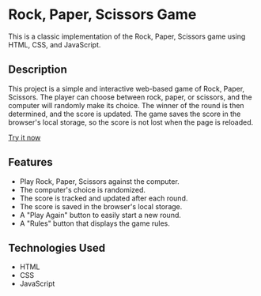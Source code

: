 # Rock, Paper, Scissors Game

This is a classic implementation of the Rock, Paper, Scissors game using HTML, CSS, and JavaScript.

## Description

This project is a simple and interactive web-based game of Rock, Paper, Scissors. The player can choose between rock, paper, or scissors, and the computer will randomly make its choice. The winner of the round is then determined, and the score is updated. The game saves the score in the browser's local storage, so the score is not lost when the page is reloaded.

[Try it now](https://motaz-mukhtar.github.io/Rock-Paper-Scissor)

## Features

*   Play Rock, Paper, Scissors against the computer.
*   The computer's choice is randomized.
*   The score is tracked and updated after each round.
*   The score is saved in the browser's local storage.
*   A "Play Again" button to easily start a new round.
*   A "Rules" button that displays the game rules.


## Technologies Used

*   HTML
*   CSS
*   JavaScript
